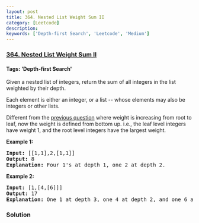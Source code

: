 ```yaml
---
layout: post
title: 364. Nested List Weight Sum II
category: [Leetcode]
description: 
keywords: ['Depth-first Search', 'Leetcode', 'Medium']
---
```

### [364. Nested List Weight Sum II](https://leetcode.com/problems/nested-list-weight-sum-ii)

#### Tags: 'Depth-first Search'

<div class="content__u3I1 question-content__JfgR"><div><p>Given a nested list of integers, return the sum of all integers in the list weighted by their depth.</p>
<p>Each element is either an integer, or a list -- whose elements may also be integers or other lists.</p>
<p>Different from the <a href="https://leetcode.com/problems/nested-list-weight-sum/">previous question</a> where weight is increasing from root to leaf, now the weight is defined from bottom up. i.e., the leaf level integers have weight 1, and the root level integers have the largest weight.</p>
<p><strong>Example 1:</strong></p>
<div>
<pre><strong>Input: </strong><span id="example-input-1-1">[[1,1],2,[1,1]]</span>
<strong>Output: </strong><span id="example-output-1">8 
<strong>Explanation: </strong>F</span>our 1's at depth 1, one 2 at depth 2.
</pre>
<div>
<p><strong>Example 2:</strong></p>
<pre><strong>Input: </strong><span id="example-input-2-1">[1,[4,[6]]]</span>
<strong>Output: </strong><span id="example-output-2">17 
<strong>Explanation:</strong> O</span>ne 1 at depth 3, one 4 at depth 2, and one 6 at depth 1; 1*3 + 4*2 + 6*1 = 17.
</pre>
</div>
</div>
</div></div>

### Solution

